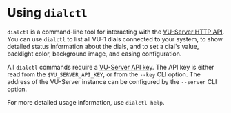 # Using `dialctl`

`dialctl` is a command-line tool for interacting with the [VU-Server HTTP API].
You can use `dialctl` to list all VU-1 dials connected to your system, to show
detailed status information about the dials, and to set a dial's value,
backlight color, background image, and easing configuration.

All `dialctl` commands require a [VU-Server API key]. The API key is either read
from the `$VU_SERVER_API_KEY`, or from the `--key` CLI option. The address of
the VU-Server instance can be configured by the `--server` CLI option.

For more detailed usage information, use `dialctl help`.

[VU-Server HTTP API]: https://docs.vudials.com/api_messaging/
[VU-Server API key]: https://docs.vudials.com/webui/manage_keys/